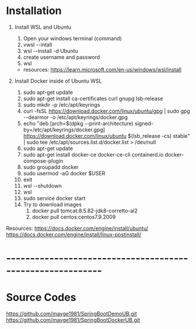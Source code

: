 # Installation

1. Install WSL and Ubuntu
   1. Open your windows terminal (command)
   2. vwsl --intall
   3. wsl --install -d Ubuntu
   4. create username and password
   5. wsl
   * resources: https://learn.microsoft.com/en-us/windows/wsl/install

2. Install Docker inside of Ubuntu WSL
   1. sudo apt-get update
   2. sudo apt-get install ca-certificates curl gnupg lsb-release
   3. sudo mkdir -p /etc/apt/keyrings
   4. curl -fsSL https://download.docker.com/linux/ubuntu/gpg | sudo gpg --dearmor -o /etc/apt/keyrings/docker.gpg
   5. echo "deb [arch=$(dpkg --print-architecture) signed-by=/etc/apt/keyrings/docker.gpg] https://download.docker.com/linux/ubuntu $(lsb_release -cs) stable" | sudo tee /etc/apt/sources.list.d/docker.list > /dev/null
   6. sudo apt-get update
   7. sudo apt-get install docker-ce docker-ce-cli containerd.io docker-compose-plugin
   8. sudo groupadd docker
   9. sudo usermod -aG docker $USER
   10. exit
   11. wsl --shutdown
   12. wsl
   13. sudo service docker start
   14. Try to download images
       1. docker pull tomcat:8.5.82-jdk8-corretto-al2
       2. docker pull centos:centos7.9.2009

Resources:
https://docs.docker.com/engine/install/ubuntu/
https://docs.docker.com/engine/install/linux-postinstall/


# ----------------------------------------------------------
# Source Codes
https://github.com/mayge1981/SpringBootDemoUB.git
https://github.com/mayge1981/SpringBootDockerUB.git

